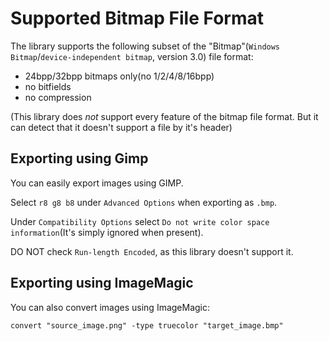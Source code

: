 # Supported Bitmap File Format

The library supports the following subset of the
"Bitmap"(`Windows Bitmap`/`device-independent bitmap`, version 3.0)
file format:

 * 24bpp/32bpp bitmaps only(no 1/2/4/8/16bpp)
 * no bitfields
 * no compression

(This library does *not* support every feature of the bitmap file format.
But it can detect that it doesn't support a file by it's header)



## Exporting using Gimp

You can easily export images using GIMP.

Select `r8 g8 b8` under `Advanced Options` when exporting as `.bmp`.

Under `Compatibility Options` select `Do not write color space information`(It's simply ignored when present).

DO NOT check `Run-length Encoded`, as this library doesn't support it.



## Exporting using ImageMagic

You can also convert images using ImageMagic:
```
convert "source_image.png" -type truecolor "target_image.bmp"
```
